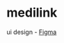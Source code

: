 # medilink
ui design - [Figma](https://www.figma.com/design/FKg2IUCZ9nfn3ideK1tU3W/Untitled?node-id=1-2&t=gsgkF0cONxte6of3-1)
